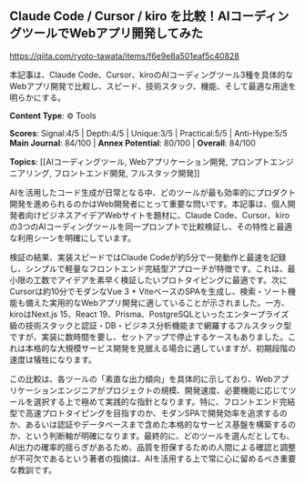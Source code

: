 ## Claude Code / Cursor / kiro を比較！AIコーディングツールでWebアプリ開発してみた

https://qiita.com/ryoto-tawata/items/f6e9e8a501eaf5c40828

本記事は、Claude Code、Cursor、kiroのAIコーディングツール3種を具体的なWebアプリ開発で比較し、スピード、技術スタック、機能、そして最適な用途を明らかにする。

**Content Type**: ⚙️ Tools

**Scores**: Signal:4/5 | Depth:4/5 | Unique:3/5 | Practical:5/5 | Anti-Hype:5/5
**Main Journal**: 84/100 | **Annex Potential**: 80/100 | **Overall**: 84/100

**Topics**: [[AIコーディングツール, Webアプリケーション開発, プロンプトエンジニアリング, フロントエンド開発, フルスタック開発]]

AIを活用したコード生成が日常となる中、どのツールが最も効率的にプロダクト開発を進められるのかはWeb開発者にとって重要な問いです。本記事は、個人開発者向けビジネスアイデアWebサイトを題材に、Claude Code、Cursor、kiroの3つのAIコーディングツールを同一プロンプトで比較検証し、その特性と最適な利用シーンを明確にしています。

検証の結果、実装スピードではClaude Codeが約5分で一発動作と最速を記録し、シンプルで軽量なフロントエンド完結型アプローチが特徴です。これは、最小限の工数でアイデアを素早く検証したいプロトタイピングに最適です。次にCursorは約10分でモダンなVue 3 + ViteベースのSPAを生成し、検索・ソート機能も備えた実用的なWebアプリ開発に適していることが示されました。一方、kiroはNext.js 15、React 19、Prisma、PostgreSQLといったエンタープライズ級の技術スタックと認証・DB・ビジネス分析機能まで網羅するフルスタック型ですが、実装に数時間を要し、セットアップで停止するケースもありました。これは本格的な大規模サービス開発を見据える場合に適していますが、初期段階の速度は犠牲になります。

この比較は、各ツールの「素直な出力傾向」を具体的に示しており、Webアプリケーションエンジニアがプロジェクトの規模、開発速度、必要機能に応じてツールを選択する上で極めて実践的な指針となります。特に、フロントエンド完結型で高速プロトタイピングを目指すのか、モダンSPAで開発効率を追求するのか、あるいは認証やデータベースまで含めた本格的なサービス基盤を構築するのか、という判断軸が明確になります。最終的に、どのツールを選んだとしても、AI出力の確率的揺らぎがあるため、品質を担保するための人間による確認と調整が不可欠であるという著者の指摘は、AIを活用する上で常に心に留めるべき重要な教訓です。